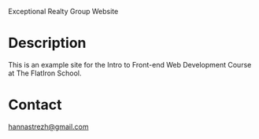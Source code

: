 Exceptional Realty Group Website


# Description

This is an example site for the Intro to Front-end Web Development Course at The FlatIron School.

# Contact

hannastrezh@gmail.com
